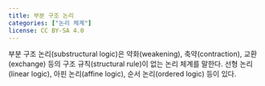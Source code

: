 ```yaml
---
title: 부분 구조 논리
categories: ["논리 체계"]
license: CC BY-SA 4.0
---
```


부분 구조 논리(substructural logic)은 약화(weakening), 축약(contraction), 교환(exchange) 등의 구조 규칙(structural rule)이 없는 논리 체계를 말한다.
선형 논리(linear logic), 아핀 논리(affine logic), 순서 논리(ordered logic) 등이 있다.
